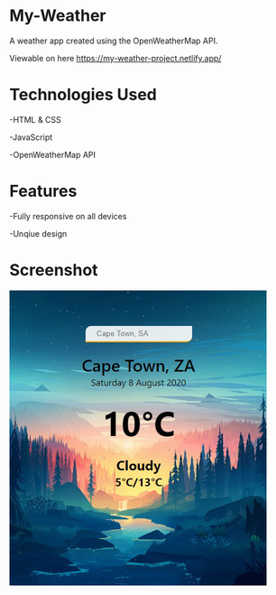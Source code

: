 # My-Weather
A weather app created using the OpenWeatherMap API.

Viewable on here https://my-weather-project.netlify.app/

# Technologies Used

-HTML & CSS

-JavaScript

-OpenWeatherMap API

# Features

-Fully responsive on all devices

-Unqiue design


# Screenshot

![alt text](https://github.com/nadbad/My-Weather/blob/master/Project%202.jpg)

